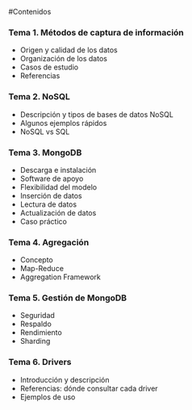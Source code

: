#Contenidos
### Tema 1. Métodos de captura de información
* Origen y calidad de los datos
* Organización de los datos
* Casos de estudio
* Referencias

### Tema 2. NoSQL
* Descripción y tipos de bases de datos NoSQL
* Algunos ejemplos rápidos
* NoSQL vs SQL

### Tema 3. MongoDB
* Descarga e instalación
* Software de apoyo
* Flexibilidad del modelo
* Inserción de datos
* Lectura de datos
* Actualización de datos
* Caso práctico

### Tema 4. Agregación
* Concepto
* Map-Reduce
* Aggregation Framework

### Tema 5. Gestión de MongoDB
* Seguridad 
* Respaldo 
* Rendimiento 
* Sharding

### Tema 6. Drivers
* Introducción y descripción 
* Referencias: dónde consultar cada driver 
* Ejemplos de uso

